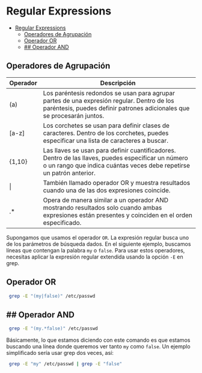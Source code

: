 # Regular Expressions

<!-- TOC -->
* [Regular Expressions](#regular-expressions)
  * [Operadores de Agrupación](#operadores-de-agrupación)
  * [Operador OR](#operador-or)
  * [## Operador AND](#-operador-and)
<!-- TOC -->

## Operadores de Agrupación

| Operador | Descripción                                                                                                                                                                |
|----------|----------------------------------------------------------------------------------------------------------------------------------------------------------------------------|
| (a)      | Los paréntesis redondos se usan para agrupar partes de una expresión regular. Dentro de los paréntesis, puedes definir patrones adicionales que se procesarán juntos.      |
| [a-z]    | Los corchetes se usan para definir clases de caracteres. Dentro de los corchetes, puedes especificar una lista de caracteres a buscar.                                     |
| {1,10}   | Las llaves se usan para definir cuantificadores. Dentro de las llaves, puedes especificar un número o un rango que indica cuántas veces debe repetirse un patrón anterior. |
| \|       | También llamado operador OR y muestra resultados cuando una de las dos expresiones coincide.                                                                               |
| .*       | Opera de manera similar a un operador AND mostrando resultados solo cuando ambas expresiones están presentes y coinciden en el orden especificado.                         |

Supongamos que usamos el operador `OR`. La expresión regular busca uno de los parámetros de búsqueda dados. En el siguiente ejemplo, buscamos líneas que contengan la palabra `my` o `false`. Para usar
estos operadores, necesitas aplicar la expresión regular extendida usando la opción `-E` en grep.

## Operador OR

```bash
 grep -E "(my|false)" /etc/passwd
```

## ## Operador AND

```bash
 grep -E "(my.*false)" /etc/passwd
```

Básicamente, lo que estamos diciendo con este comando es que estamos buscando una línea donde queremos ver tanto `my` como `false`. Un ejemplo simplificado sería usar grep dos veces, así:

```bash
 grep -E "my" /etc/passwd | grep -E "false"
```